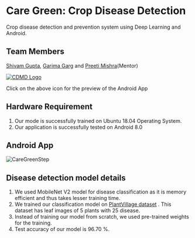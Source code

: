 # Care Green: Crop Disease Detection
Crop disease detection and prevention system using Deep Learning and Android.

<h2> Team Members </h2>
<p> <a href="https://github.com/shivam1808">Shivam Gupta</a>, <a href="https://github.com/GarimaGarg29">Garima Garg</a> and <a href="https://scholar.google.com/citations?user=qRKv67AAAAAJ&hl=en">Preeti Mishra</a>(Mentor)</p>



<a href="https://www.youtube.com/watch?v=G5oioJgQWSg">![CDMD Logo](https://user-images.githubusercontent.com/46889699/72204929-21d2d400-34a3-11ea-8fb4-0fda1369c4b6.png)</a>

<p> Click on the above icon for the preview of the Android App </p>

<h2> Hardware Requirement</h2>
<ol>
  <li>Our mode is successfully trained on Ubuntu 18.04 Operating System. </li>
  <li>Our application is successfully tested on Android 8.0</li>
</ol>

<h2>Android App</h2>

![CareGreenStep](https://user-images.githubusercontent.com/46889699/72213779-02778d80-351b-11ea-9222-53a48d3a5dea.png)

<h2> Disease detection model details </h2>
<ol>
  <li>We used MobileNet V2 model for disease classification as it is memory efficient and thus takes lesser training time.</li>
  <li>We trained our classification model on <a href="https://drive.google.com/file/d/17qOOHrRBih4jhl-n7AMpoAG60cWcc7-h/view?usp=sharing">PlantVillage dataset</a> . This dataset has leaf images of 5 plants with 25 disease.</li>
  <li>Instead of training our model from scratch, we used pre-trained weights for the training.</li>
  <li>Test accuracy of our model is 96.70 %.</li>
</ol>
